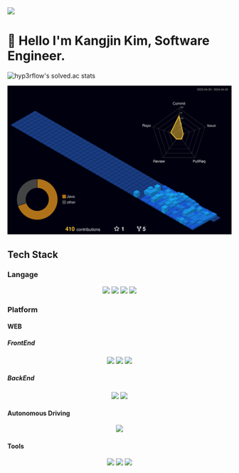 <img src="https://capsule-render.vercel.app/api?type=waving&height=300&color=gradient&text=Kim%20Kangjin's%20Git%2&reversal=true&textBg=false&fontSize=50&desc=S/W%20Engineer%2&descAlignY=62" />

# 👋 Hello I'm Kangjin Kim, Software Engineer.
![hyp3rflow's solved.ac stats](https://github-readme-solvedac.hyp3rflow.vercel.app/api/?handle=coren10)

![](./profile-3d-contrib/profile-night-view.svg)

## Tech Stack
### Langage

<div align="center">
    <img src="https://img.shields.io/badge/Python-3776ab?style=for-the-badge&logo=python&logoColor=white"/> 
    <img src="https://img.shields.io/badge/C/C++-A8B9CC?style=for-the-badge&logo=c&logoColor=white"/>
    <img src="https://img.shields.io/badge/Go-00add8?style=for-the-badge&logo=Go&logoColor=white"/>
    <img src="https://img.shields.io/badge/Java-437291?style=for-the-badge&logo=OpenJDK&logoColor=white"/>
    <br/> 
</div>

### Platform
#### WEB

##### FrontEnd

<div align="center">
    <img src="https://img.shields.io/badge/HTML5-E34F26?style=for-the-badge&logo=HTML5&logoColor=white"/>
    <img src="https://img.shields.io/badge/CSS3-1572B6?style=for-the-badge&logo=CSS3&logoColor=white"/>
    <img src="https://img.shields.io/badge/Vue.js-4FC08D?style=for-the-badge&logo=Vue.js&logoColor=white"/>
</div>

##### BackEnd

<div align="center">
    <img src="https://img.shields.io/badge/Spring-6DB33F?style=for-the-badge&logo=Spring&logoColor=white"/>
    <img src="https://img.shields.io/badge/SpringBoot-6DB33F?style=for-the-badge&logo=SpringBoot&logoColor=white"/>
</div>

#### Autonomous Driving

<div align="center">
    <img src="https://img.shields.io/badge/ROS-22314E?style=for-the-badge&logo=ROS&logoColor=white"/>
    <br/>
</div>

#### Tools
<div align="center">
    <img src="https://img.shields.io/badge/GitHub-181717?style=for-the-badge&logo=
    GitHub&logoColor=white"/>
    <img src="https://img.shields.io/badge/Jira-0052CC?style=for-the-badge&logo=Jira&logoColor=white"/>
    <img src="https://img.shields.io/badge/visualstudiocode-007ACC?style=for-the-badge&logo=visualstudiocode&logoColor=white"/>
    <br/>
</div>
